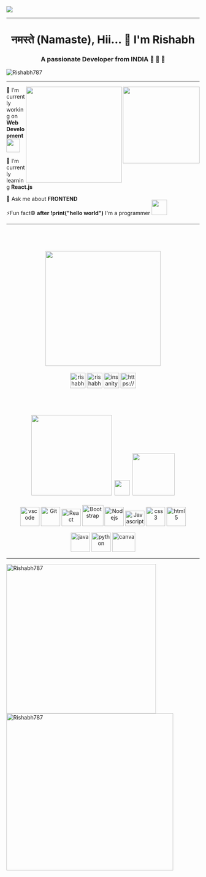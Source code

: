 <img src="https://user-images.githubusercontent.com/85503050/216779584-ca165bf4-1c25-4ea9-a523-e97e504a84ae.jpg" />

<hr/>
<h1 align="center">नमस्ते (Namaste), Hii... 👻 I'm Rishabh</h1>
<h3 align="center">A passionate Developer from <b>INDIA</b> 🧡 🤍 💚</h3>
<p align="left"> <img src="https://komarev.com/ghpvc/?username=Rishabh787&label=Profile%20views&color=0e75b6&style=flat" alt="Rishabh787" /></p>

<!-- <p align="left"> <a href="https://twitter.com/twitforsingh" target="blank"><img src="https://img.shields.io/twitter/follow/twitforsingh?logo=twitter&style=for-the-badge" alt="twit-for-singh" /></a> </p> -->

<p align="left"> 
<!--    <a  href="https://insanitylearner.in" target="_blank"><img src="https://github-profile-trophy.vercel.app/?username=Rishabh787" alt="Rishabh787" width="100%" /></a> -->
</p>

<hr/>

<a href="https://insanitylearner.in" target="_blank"><img align="right" src="https://user-images.githubusercontent.com/85503050/216780241-1f562d33-3d0e-457f-a47e-f8eb2262d010.png" height="200" width="200" /></a>


<a> <img align="right" src="https://user-images.githubusercontent.com/85503050/230454277-e797113c-70d0-4cc4-a854-22c6afdf6244.gif" style= "width: 250px; display: inline-block;"/></a>


   <p>
        🔭 I’m currently working on <b>Web Development</b><a><img src="https://cultofthepartyparrot.com/parrots/hd/laptop_parrot.gif" height="35" data-canonical-src=""style="display: inline-block" /></a>
   </p>

   <p>🌱 I’m currently learning <b>React.js</b></p>
   <p>💬 Ask me about <b>FRONTEND</b></p>
   <p>⚡Fun fact©️ <b>after !print("hello world")</b> I'm a programmer
   <a><img src="https://user-images.githubusercontent.com/85503050/230389852-1507cdce-810d-48bb-b1eb-8f0565197f3e.gif" style="width: 40px; display: inline-block; margin-top: -20px;" /></a>
   </p>

<hr />

<div>
        <!-- Connect with me from here -->
      <h1 align="center">
            <a><img src="https://user-images.githubusercontent.com/85503050/230406289-bd28bc1b-6d5b-4a3b-ba92-b4106545069c.gif" style="display: inline-block; width: 300px; margin-top: 30px;" /></a>
      </h1>
      <p align="center" ;>
            <a href="https://www.linkedin.com/in/link-with-singh/" target="_blank"><img align="center"src="https://github.com/Rishabh787/Rishabh787/assets/85503050/f41a50b2-e48c-40e6-a585-396a1959e01b"
                    alt="rishabh singh" height="40" width="40"></a>
            <a href="https://www.instagram.com/rishabh_singh_bholu/" target="_blank"><img align="center"src="https://github.com/Rishabh787/Rishabh787/assets/85503050/688a7491-5b4a-4d26-b50c-dc3c25834304"
                    alt="rishabh singh bholu" height="40" width="40"></a>
            <a href="https://www.youtube.com/c/insanity learner" target="_blank"><img align="center"src="https://github.com/Rishabh787/Rishabh787/assets/85503050/ad5a7524-dc0b-4ac1-9d48-5f50bfe4591c"
                    alt="insanity learner" height="40" width="40"></a>
            <a href="https://discord.gg/PSyQwWvqYb" target="_blank"><img align="center"src="https://github.com/Rishabh787/Rishabh787/assets/85503050/f1e27f27-1255-42f2-88ca-8653092b9b59"
                    alt="https://discord.gg/5ZnNXjAvbG" height="40" width="40"></a>
      </p>
</div>
    <!-- To here Connect with me -->
    <!-- Language and tools from here -->

<div align="center">
       <h1><a> <img src ="https://user-images.githubusercontent.com/85503050/230712130-e498f1f2-bcd3-49cb-8c1a-939a3cd36b6f.png" style="display: inline-block; width: 210px; margin-top: 30px;" /></a>
       <a> <img src="https://user-images.githubusercontent.com/85503050/230712838-b64158ef-a504-428e-a362-249f848ca0b3.gif" style="width: 40px; margin-bottom: -10px
"/></a>
       <a> <img src="https://user-images.githubusercontent.com/85503050/230713855-85b0822f-61ab-4ef6-97c6-77a31ff8a927.png" style="width: 110px; margin-bottom: 1px
"/></a></h1>
        <p>
         <a href="#" target="_blank"><img src="https://user-images.githubusercontent.com/85503050/218269913-6d7a2a1f-8cf7-4ab6-91a3-31409b69ce3c.png"alt="vscode" width="50" height="50" ></a>
         <a href="#" target="_blank"><img src="https://user-images.githubusercontent.com/85503050/230467646-ed20dd7f-6d49-44fd-bc62-bba0ff1e1bdb.svg"alt="Git" width="50" height="50" ></a>
         <a href="#" target="_blank"><img src="https://user-images.githubusercontent.com/85503050/230463857-53aad46f-535f-455f-9961-7903d799cc1d.png"alt="React" width="50" height="45" ></a>
         <a href="#" target="_blank"><img src="https://user-images.githubusercontent.com/85503050/230714510-85cd084b-b5a4-4041-822b-cc64a37eb0f8.svg"alt="Bootstrap" width="55" height="55" ></a>           
         <a href="#" target="_blank"><img src="https://user-images.githubusercontent.com/85503050/230469410-b3b55c1a-506f-4d91-8a63-aa02252b983f.png"alt="Nodejs" width="50" height="50" ></a>
         <a href="#" target="_blank"><img src="https://user-images.githubusercontent.com/85503050/230464317-1a1522c3-5c51-49df-8dcd-1ce4542a8c0b.png"alt="Javascript" width="50" height="40" ></a>
         <a href="#" target="_blank"><img src="https://github.com/Rishabh787/Rishabh787/assets/85503050/23d6ad8b-4a1b-42f4-871c-c3cf6839eaec"alt="css3" width="50" height="50" ></a>
         <a href="#" target="_blank"><img src="https://github.com/Rishabh787/Rishabh787/assets/85503050/2c48fab2-fe8e-4b95-b819-64e21a9b5eb3"alt="html5" width="50" height="50" ></a>
       </p>
       <p>
         <a href="#" target="_blank"><img src="https://github.com/Rishabh787/Rishabh787/assets/85503050/1a734a2a-b3aa-4e44-b9f4-963e6532d6d2"alt="java" width="50" height="50" ></a>
         <a href="#" target="_blank"><img src="https://github.com/Rishabh787/Rishabh787/assets/85503050/38269d87-21d5-4b17-bf65-89293bd4b922"alt="python" width="50" height="50" ></a>
         <a href="#" target="_blank"><img src="https://user-images.githubusercontent.com/85503050/218165397-7683e0e0-605e-424d-8a7d-32ca6478565a.png"alt="canva" width="60" height="50" ></a>
        </p>
   </div>
   <hr>

   <p>
    <img align="left" src="https://github-readme-stats.vercel.app/api/top-langs/?username=Rishabh787&theme=transparent&hide_border=true"
            alt="Rishabh787" width="390px"; >
   </p>
   
   <p>
<!--     <img align="center" src="https://github-readme-stats.vercel.app/api?username=Rishabh787&show_icons=true&theme=transparent&hide_border=true" -->
<!--             alt="Rishabh787" width="430px" ; > -->
   </p>

   <p>
    <img align="center" src="http://github-readme-streak-stats.herokuapp.com/?user=Rishabh787&theme=transparent&hide_border=true&border_radius=12&date_format=%5BY%20%5DM%20j)" 
               alt="Rishabh787" width="435px" height="410px"; >
   
   </p>
